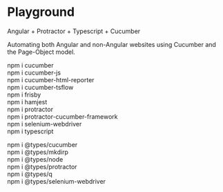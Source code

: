 # Playground
Angular + Protractor + Typescript + Cucumber  
  
Automating both Angular and non-Angular websites using Cucumber and the Page-Object model.  
  
    
npm i cucumber  
npm i cucumber-js  
npm i cucumber-html-reporter  
npm i cucumber-tsflow  
npm i frisby  
npm i hamjest  
npm i protractor  
npm i protractor-cucumber-framework  
npm i selenium-webdriver  
npm i typescript  
  
npm i @types/cucumber  
npm i @types/mkdirp  
npm i @types/node  
npm i @types/protractor  
npm i @types/q  
npm i @types/selenium-webdriver  
  
